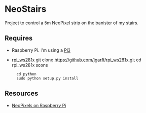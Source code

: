 # NeoStairs
Project to control a 5m NeoPixel strip on the banister of my stairs.

## Requires
* Raspberry Pi. I'm using a [Pi3](https://www.sparkfun.com/products/13825)
* [rpi_ws281x](https://github.com/jgarff/rpi_ws281x)
        git clone https://github.com/jgarff/rpi_ws281x.git
        cd rpi_ws281x
        scons

        cd python
        sudo python setup.py install

## Resources
* [NeoPixels on Raspberry Pi](https://learn.adafruit.com/neopixels-on-raspberry-pi)
